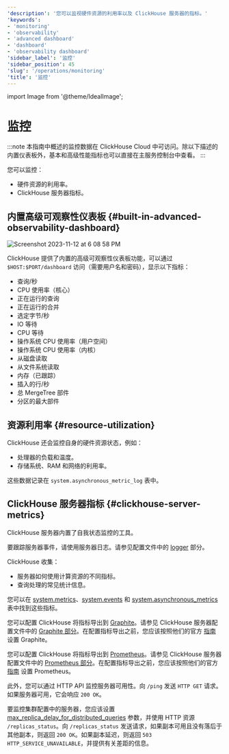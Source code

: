 ```yaml
---
'description': '您可以监视硬件资源的利用率以及 ClickHouse 服务器的指标。'
'keywords':
- 'monitoring'
- 'observability'
- 'advanced dashboard'
- 'dashboard'
- 'observability dashboard'
'sidebar_label': '监控'
'sidebar_position': 45
'slug': '/operations/monitoring'
'title': '监控'
---
```


import Image from '@theme/IdealImage';


# 监控

:::note
本指南中概述的监控数据在 ClickHouse Cloud 中可访问。除以下描述的内置仪表板外，基本和高级性能指标也可以直接在主服务控制台中查看。
:::

您可以监控：

- 硬件资源的利用率。
- ClickHouse 服务器指标。

## 内置高级可观察性仪表板 {#built-in-advanced-observability-dashboard}

<Image img="https://github.com/ClickHouse/ClickHouse/assets/3936029/2bd10011-4a47-4b94-b836-d44557c7fdc1" alt="Screenshot 2023-11-12 at 6 08 58 PM" size="md" />

ClickHouse 提供了内置的高级可观察性仪表板功能，可以通过 `$HOST:$PORT/dashboard` 访问（需要用户名和密码），显示以下指标：
- 查询/秒
- CPU 使用率（核心）
- 正在运行的查询
- 正在运行的合并
- 选定字节/秒
- IO 等待
- CPU 等待
- 操作系统 CPU 使用率（用户空间）
- 操作系统 CPU 使用率（内核）
- 从磁盘读取
- 从文件系统读取
- 内存（已跟踪）
- 插入的行/秒
- 总 MergeTree 部件
- 分区的最大部件

## 资源利用率 {#resource-utilization}

ClickHouse 还会监控自身的硬件资源状态，例如：

- 处理器的负载和温度。
- 存储系统、RAM 和网络的利用率。

这些数据记录在 `system.asynchronous_metric_log` 表中。

## ClickHouse 服务器指标 {#clickhouse-server-metrics}

ClickHouse 服务器内置了自我状态监控的工具。

要跟踪服务器事件，请使用服务器日志。请参见配置文件中的 [logger](../operations/server-configuration-parameters/settings.md#logger) 部分。

ClickHouse 收集：

- 服务器如何使用计算资源的不同指标。
- 查询处理的常见统计信息。

您可以在 [system.metrics](/operations/system-tables/metrics)、[system.events](/operations/system-tables/events) 和 [system.asynchronous_metrics](/operations/system-tables/asynchronous_metrics) 表中找到这些指标。

您可以配置 ClickHouse 将指标导出到 [Graphite](https://github.com/graphite-project)。请参见 ClickHouse 服务器配置文件中的 [Graphite 部分](../operations/server-configuration-parameters/settings.md#graphite)。在配置指标导出之前，您应该按照他们的官方 [指南](https://graphite.readthedocs.io/en/latest/install.html) 设置 Graphite。

您可以配置 ClickHouse 将指标导出到 [Prometheus](https://prometheus.io)。请参见 ClickHouse 服务器配置文件中的 [Prometheus 部分](../operations/server-configuration-parameters/settings.md#prometheus)。在配置指标导出之前，您应该按照他们的官方 [指南](https://prometheus.io/docs/prometheus/latest/installation/) 设置 Prometheus。

此外，您可以通过 HTTP API 监控服务器可用性。向 `/ping` 发送 `HTTP GET` 请求。如果服务器可用，它会响应 `200 OK`。

要监控集群配置中的服务器，您应该设置 [max_replica_delay_for_distributed_queries](../operations/settings/settings.md#max_replica_delay_for_distributed_queries) 参数，并使用 HTTP 资源 `/replicas_status`。向 `/replicas_status` 发送请求，如果副本可用且没有落后于其他副本，则返回 `200 OK`。如果副本延迟，则返回 `503 HTTP_SERVICE_UNAVAILABLE`，并提供有关差距的信息。

